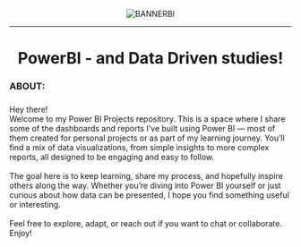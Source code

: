 <p align="center">
  <img src="https://github.com/user-attachments/assets/b9f0a3cf-86ef-42a1-9bfa-8fae507b578f" alt="BANNERBI" />
</p>

---
<h1 align="center">PowerBI - and Data Driven studies!</h1>

###

<h3 align="left">ABOUT:</h3>

###

<p align="left">Hey there! <br>Welcome to my Power BI Projects repository. This is a space where I share some of the dashboards and reports I’ve built using Power BI — most of them created for personal projects or as part of my learning journey. You’ll find a mix of data visualizations, from simple insights to more complex reports, all designed to be engaging and easy to follow.<br><br>The goal here is to keep learning, share my process, and hopefully inspire others along the way. Whether you’re diving into Power BI yourself or just curious about how data can be presented, I hope you find something useful or interesting.<br><br>Feel free to explore, adapt, or reach out if you want to chat or collaborate. Enjoy!</p>

###

